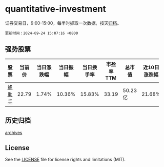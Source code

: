 # quantitative-investment

证券交易日，9:00-15:00，每半时抓取一次数据，按天[归档](archives)。

`更新时间：2024-09-24 15:07:16 +0800`

## 强势股票

|股票|当前价|当日涨跌幅|当日振幅|当日换手率|市盈率TTM|总市值|近10日涨跌幅|
|----|----|----|----|----|----|----|----|
|[蜂助手](https://xueqiu.com/S/SZ301382)|22.79|1.74%|10.36%|15.83%|33.19|50.23亿|21.68%|

## 历史归档

[archives](archives)

## License

See the [LICENSE](LICENSE) file for license rights and limitations (MIT).